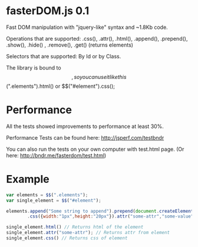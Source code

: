 fasterDOM.js 0.1
============

Fast DOM manipulation with "jquery-like" syntax and ~1.8Kb code.

Operations that are supported: .css(), .attr(), .html(), .append(), .prepend(), .show(), .hide() , .remove(), .get() (returns elements)

Selectors that are supported: By Id or by Class.

The library is bound to $$, so you can use it like this $$(".elements").html() or $$("#element").css();

Performance
===========
All the tests showed improvements to performance at least 30%.

Performance Tests can be found here: http://jsperf.com/testbndr

You can also run the tests on your own computer with test.html page.  (Or here: http://bndr.me/fasterdom/test.html)

Example
=======
```javascript
var elements = $$(".elements");
var single_element = $$("#element");

elements.append("Some string to append").prepend(document.createElement("div"))
        .css({width:"1px",height:"20px"}).attr("some-attr","some-value").html("some html string").hide().show();

single_element.html() // Returns html of the element
single_element.attr("some-attr"); // Returns attr from element
single_element.css() // Returns css of element
```
